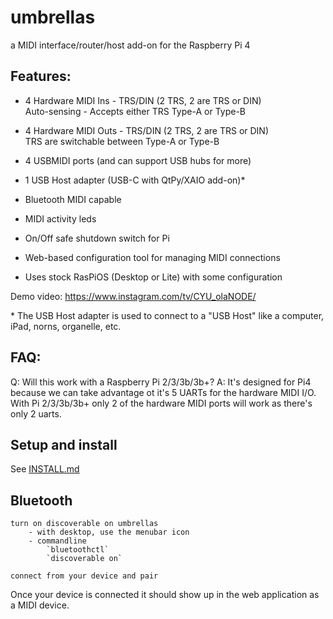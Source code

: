 # umbrellas
a MIDI interface/router/host add-on for the Raspberry Pi 4


## Features:  
- 4 Hardware MIDI Ins - TRS/DIN (2 TRS, 2 are TRS or DIN)  
	Auto-sensing - Accepts either TRS Type-A or Type-B  

- 4 Hardware MIDI Outs - TRS/DIN (2 TRS, 2 are TRS or DIN)  
	TRS are switchable between Type-A or Type-B  

- 4 USBMIDI ports (and can support USB hubs for more)

- 1 USB Host adapter (USB-C with QtPy/XAIO add-on)*

- Bluetooth MIDI capable  

- MIDI activity leds

- On/Off safe shutdown switch for Pi

- Web-based configuration tool for managing MIDI connections

- Uses stock RasPiOS (Desktop or Lite) with some configuration

Demo video: https://www.instagram.com/tv/CYU_olaNODE/

\* The USB Host adapter is used to connect to a "USB Host" like a computer, iPad, norns, organelle, etc.


## FAQ: 

Q: Will this work with a Raspberry Pi 2/3/3b/3b+?
A: It's designed for Pi4 because we can take advantage ot it's 5 UARTs for the hardware MIDI I/O.  With Pi 2/3/3b/3b+ only 2 of the hardware MIDI ports will work as there's only 2 uarts.


 
## Setup and install
 
See [INSTALL.md](INSTALL.md)

## Bluetooth

```
turn on discoverable on umbrellas 
	- with desktop, use the menubar icon 
	- commandline
		`bluetoothctl`
		`discoverable on`

connect from your device and pair
```

Once your device is connected it should show up in the web application as a MIDI device.